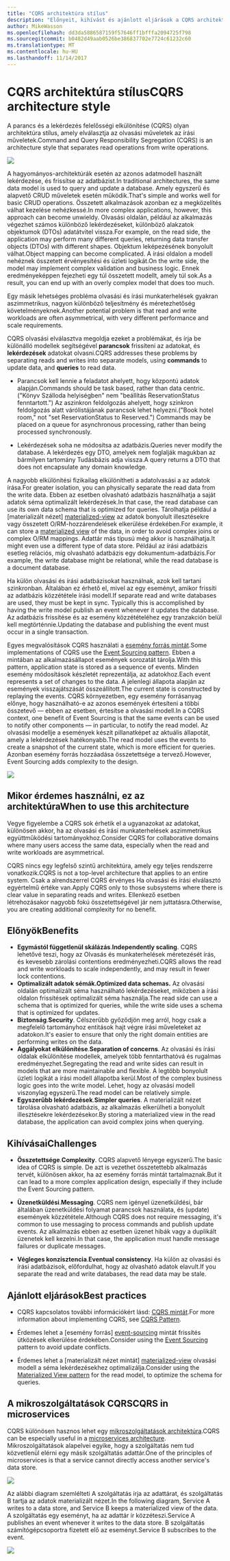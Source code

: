 ```yaml
---
title: "CQRS architektúra stílus"
description: "Előnyeit, kihívást és ajánlott eljárások a CQRS architektúrák ismerteti"
author: MikeWasson
ms.openlocfilehash: dd3da5886587159f57646ff1bfffa2094725f798
ms.sourcegitcommit: b0482d49aab0526be386837702e7724c61232c60
ms.translationtype: MT
ms.contentlocale: hu-HU
ms.lasthandoff: 11/14/2017
---
```

# <a name="cqrs-architecture-style"></a><span data-ttu-id="8e8d5-103">CQRS architektúra stílus</span><span class="sxs-lookup"><span data-stu-id="8e8d5-103">CQRS architecture style</span></span>

<span data-ttu-id="8e8d5-104">A parancs és a lekérdezés felelősségi elkülönítése (CQRS) olyan architektúra stílus, amely elválasztja az olvasási műveletek az írási műveletek.</span><span class="sxs-lookup"><span data-stu-id="8e8d5-104">Command and Query Responsibility Segregation (CQRS) is an architecture style that separates read operations from write operations.</span></span> 

![](./images/cqrs-logical.svg)

<span data-ttu-id="8e8d5-105">A hagyományos-architektúrák esetén az azonos adatmodell használt lekérdezése, és frissítse az adatbázist.</span><span class="sxs-lookup"><span data-stu-id="8e8d5-105">In traditional architectures, the same data model is used to query and update a database.</span></span> <span data-ttu-id="8e8d5-106">Amely egyszerű és alapvető CRUD műveletek esetén működik.</span><span class="sxs-lookup"><span data-stu-id="8e8d5-106">That's simple and works well for basic CRUD operations.</span></span> <span data-ttu-id="8e8d5-107">Összetett alkalmazások azonban ez a megközelítés válhat kezelése nehézkessé.</span><span class="sxs-lookup"><span data-stu-id="8e8d5-107">In more complex applications, however, this approach can become unwieldy.</span></span> <span data-ttu-id="8e8d5-108">Olvasási oldalán, például az alkalmazás végezhet számos különböző lekérdezéseket, különböző alakzatok objektumok (DTOs) adatátvitel vissza.</span><span class="sxs-lookup"><span data-stu-id="8e8d5-108">For example, on the read side, the application may perform many different queries, returning data transfer objects (DTOs) with different shapes.</span></span> <span data-ttu-id="8e8d5-109">Objektum leképezésének bonyolult válhat.</span><span class="sxs-lookup"><span data-stu-id="8e8d5-109">Object mapping can become complicated.</span></span> <span data-ttu-id="8e8d5-110">A írási oldalon a modell nehéznek összetett érvényesítési és üzleti logikát.</span><span class="sxs-lookup"><span data-stu-id="8e8d5-110">On the write side, the model may implement complex validation and business logic.</span></span> <span data-ttu-id="8e8d5-111">Ennek eredményeképpen fejezheti egy túl összetett modellt, amely túl sok.</span><span class="sxs-lookup"><span data-stu-id="8e8d5-111">As a result, you can end up with an overly complex model that does too much.</span></span>

<span data-ttu-id="8e8d5-112">Egy másik lehetséges probléma olvasási és írási munkaterhelések gyakran aszimmetrikus, nagyon különböző teljesítmény és méretezhetőség követelményeknek.</span><span class="sxs-lookup"><span data-stu-id="8e8d5-112">Another potential problem is that read and write workloads are often asymmetrical, with very different performance and scale requirements.</span></span> 

<span data-ttu-id="8e8d5-113">CQRS olvasási elválasztva megoldja ezeket a problémákat, és írja be különálló modellek segítségével **parancsok** frissíteni az adatokat, és **lekérdezések** adatokat olvasni.</span><span class="sxs-lookup"><span data-stu-id="8e8d5-113">CQRS addresses these problems by separating reads and writes into separate models, using **commands** to update data, and **queries** to read data.</span></span>

- <span data-ttu-id="8e8d5-114">Parancsok kell lennie a feladatot ahelyett, hogy központú adatok alapján.</span><span class="sxs-lookup"><span data-stu-id="8e8d5-114">Commands should be task based, rather than data centric.</span></span> <span data-ttu-id="8e8d5-115">("Könyv Szálloda helyiségben" nem "beállítás ReservationStatus fenntartott.") Az aszinkron feldolgozás ahelyett, hogy szinkron feldolgozás alatt várólistájának parancsok lehet helyezni.</span><span class="sxs-lookup"><span data-stu-id="8e8d5-115">("Book hotel room," not "set ReservationStatus to Reserved.") Commands may be placed on a queue for asynchronous processing, rather than being processed synchronously.</span></span>

- <span data-ttu-id="8e8d5-116">Lekérdezések soha ne módosítsa az adatbázis.</span><span class="sxs-lookup"><span data-stu-id="8e8d5-116">Queries never modify the database.</span></span> <span data-ttu-id="8e8d5-117">A lekérdezés egy DTO, amelyek nem foglalják magukban az bármilyen tartomány Tudásbázis adja vissza.</span><span class="sxs-lookup"><span data-stu-id="8e8d5-117">A query returns a DTO that does not encapsulate any domain knowledge.</span></span>

<span data-ttu-id="8e8d5-118">A nagyobb elkülönítési fizikailag elkülönítheti a adatolvasási a az adatok írása.</span><span class="sxs-lookup"><span data-stu-id="8e8d5-118">For greater isolation, you can physically separate the read data from the write data.</span></span> <span data-ttu-id="8e8d5-119">Ebben az esetben olvasható adatbázis használhatja a saját adatok séma optimalizált lekérdezések.</span><span class="sxs-lookup"><span data-stu-id="8e8d5-119">In that case, the read database can use its own data schema that is optimized for queries.</span></span> <span data-ttu-id="8e8d5-120">Tárolhatja például a [materializált nézet] [ materialized-view] az adatok bonyolult illesztésekre vagy összetett O/RM-hozzárendelések elkerülése érdekében.</span><span class="sxs-lookup"><span data-stu-id="8e8d5-120">For example, it can store a [materialized view][materialized-view] of the data, in order to avoid complex joins or complex O/RM mappings.</span></span> <span data-ttu-id="8e8d5-121">Adattár más típusú még akkor is használhatja.</span><span class="sxs-lookup"><span data-stu-id="8e8d5-121">It might even use a different type of data store.</span></span> <span data-ttu-id="8e8d5-122">Például az írási adatbázis esetleg relációs, míg olvasható adatbázis egy dokumentum-adatbázis.</span><span class="sxs-lookup"><span data-stu-id="8e8d5-122">For example, the write database might be relational, while the read database is a document database.</span></span>

<span data-ttu-id="8e8d5-123">Ha külön olvasási és írási adatbázisokat használnak, azok kell tartani szinkronban. Általában ez érhető el, mivel az egy eseményt, amikor frissíti az adatbázis közzététele írási modell.</span><span class="sxs-lookup"><span data-stu-id="8e8d5-123">If separate read and write databases are used, they must be kept in sync. Typically this is accomplished by  having the write model publish an event whenever it updates the database.</span></span> <span data-ttu-id="8e8d5-124">Az adatbázis frissítése és az esemény közzétételéhez egy tranzakción belül kell megtörténnie.</span><span class="sxs-lookup"><span data-stu-id="8e8d5-124">Updating the database and publishing the event must occur in a single transaction.</span></span> 

<span data-ttu-id="8e8d5-125">Egyes megvalósítások CQRS használati a [esemény forrás mintát][event-sourcing].</span><span class="sxs-lookup"><span data-stu-id="8e8d5-125">Some implementations of CQRS use the [Event Sourcing pattern][event-sourcing].</span></span> <span data-ttu-id="8e8d5-126">Ebben a mintában az alkalmazásállapot események sorozatát tárolja.</span><span class="sxs-lookup"><span data-stu-id="8e8d5-126">With this pattern, application state is stored as a sequence of events.</span></span> <span data-ttu-id="8e8d5-127">Minden esemény módosítások készletét reprezentálja, az adatokhoz.</span><span class="sxs-lookup"><span data-stu-id="8e8d5-127">Each event represents a set of changes to the data.</span></span> <span data-ttu-id="8e8d5-128">A jelenlegi állapota alapján az események visszajátszását összeállított.</span><span class="sxs-lookup"><span data-stu-id="8e8d5-128">The current state is constructed by replaying the events.</span></span> <span data-ttu-id="8e8d5-129">CQRS környezetben, egy esemény forrásanyag előnye, hogy használható-e az azonos események értesíteni a többi összetevő &mdash; ebben az esetben, értesítse a olvasási modell.</span><span class="sxs-lookup"><span data-stu-id="8e8d5-129">In a CQRS context, one benefit of Event Sourcing is that the same events can be used to notify other components &mdash; in particular, to notify the read model.</span></span> <span data-ttu-id="8e8d5-130">Az olvasási modellje a események készít pillanatképet az aktuális állapotát, amely a lekérdezések hatékonyabb.</span><span class="sxs-lookup"><span data-stu-id="8e8d5-130">The read model uses the events to create a snapshot of the current state, which is more efficient for queries.</span></span> <span data-ttu-id="8e8d5-131">Azonban esemény forrás hozzáadása összetettsége a tervező.</span><span class="sxs-lookup"><span data-stu-id="8e8d5-131">However, Event Sourcing adds complexity to the design.</span></span>

![](./images/cqrs-events.svg)

## <a name="when-to-use-this-architecture"></a><span data-ttu-id="8e8d5-132">Mikor érdemes használni, ez az architektúra</span><span class="sxs-lookup"><span data-stu-id="8e8d5-132">When to use this architecture</span></span>

<span data-ttu-id="8e8d5-133">Vegye figyelembe a CQRS sok érhetik el a ugyanazokat az adatokat, különösen akkor, ha az olvasási és írási munkaterhelések aszimmetrikus együttműködési tartományokhoz.</span><span class="sxs-lookup"><span data-stu-id="8e8d5-133">Consider CQRS for collaborative domains where many users access the same data, especially when the read and write workloads are asymmetrical.</span></span>

<span data-ttu-id="8e8d5-134">CQRS nincs egy legfelső szintű architektúra, amely egy teljes rendszerre vonatkozik.</span><span class="sxs-lookup"><span data-stu-id="8e8d5-134">CQRS is not a top-level architecture that applies to an entire system.</span></span> <span data-ttu-id="8e8d5-135">Csak a alrendszerrel CQRS érvényes Ha olvasási és írási elválasztó egyértelmű értéke van.</span><span class="sxs-lookup"><span data-stu-id="8e8d5-135">Apply CQRS only to those subsystems where there is clear value in separating reads and writes.</span></span> <span data-ttu-id="8e8d5-136">Ellenkező esetben létrehozásakor nagyobb fokú összetettségével jár nem juttatásra.</span><span class="sxs-lookup"><span data-stu-id="8e8d5-136">Otherwise, you are creating additional complexity for no benefit.</span></span>

## <a name="benefits"></a><span data-ttu-id="8e8d5-137">Előnyök</span><span class="sxs-lookup"><span data-stu-id="8e8d5-137">Benefits</span></span>

- <span data-ttu-id="8e8d5-138">**Egymástól függetlenül skálázás**.</span><span class="sxs-lookup"><span data-stu-id="8e8d5-138">**Independently scaling**.</span></span> <span data-ttu-id="8e8d5-139">CQRS lehetővé teszi, hogy az Olvasás és munkaterhelések méretezését írás, és kevesebb zárolási contentions eredményezheti.</span><span class="sxs-lookup"><span data-stu-id="8e8d5-139">CQRS allows the read and write workloads to scale independently, and may result in fewer lock contentions.</span></span>
- <span data-ttu-id="8e8d5-140">**Optimalizált adatok sémák.**</span><span class="sxs-lookup"><span data-stu-id="8e8d5-140">**Optimized data schemas.**</span></span>  <span data-ttu-id="8e8d5-141">Az olvasási oldalán optimalizált séma használható lekérdezéseket, miközben a írási oldalon frissítések optimalizált séma használja.</span><span class="sxs-lookup"><span data-stu-id="8e8d5-141">The read side can use a schema that is optimized for queries, while the write side uses a schema that is optimized for updates.</span></span>  
- <span data-ttu-id="8e8d5-142">**Biztonság**.</span><span class="sxs-lookup"><span data-stu-id="8e8d5-142">**Security**.</span></span> <span data-ttu-id="8e8d5-143">Célszerűbb győződjön meg arról, hogy csak a megfelelő tartományhoz entitások hajt végre írási műveleteket az adatokon.</span><span class="sxs-lookup"><span data-stu-id="8e8d5-143">It's easier to ensure that only the right domain entities are performing writes on the data.</span></span>
- <span data-ttu-id="8e8d5-144">**Aggályokat elkülönítése**.</span><span class="sxs-lookup"><span data-stu-id="8e8d5-144">**Separation of concerns**.</span></span> <span data-ttu-id="8e8d5-145">Az olvasási és írási oldalak elkülönítése modellek, amelyek több fenntarthatóvá és rugalmas eredményezhet.</span><span class="sxs-lookup"><span data-stu-id="8e8d5-145">Segregating the read and write sides can result in models that are more maintainable and flexible.</span></span> <span data-ttu-id="8e8d5-146">A legtöbb bonyolult üzleti logikát a írási modell állapotba kerül.</span><span class="sxs-lookup"><span data-stu-id="8e8d5-146">Most of the complex business logic goes into the write model.</span></span> <span data-ttu-id="8e8d5-147">Lehet, hogy az olvasási modell viszonylag egyszerű.</span><span class="sxs-lookup"><span data-stu-id="8e8d5-147">The read model can be relatively simple.</span></span>
- <span data-ttu-id="8e8d5-148">**Egyszerűbb lekérdezések**.</span><span class="sxs-lookup"><span data-stu-id="8e8d5-148">**Simpler queries**.</span></span> <span data-ttu-id="8e8d5-149">A materializált nézet tárolása olvasható adatbázis, az alkalmazás elkerülheti a bonyolult illesztésekre lekérdezésekor.</span><span class="sxs-lookup"><span data-stu-id="8e8d5-149">By storing a materialized view in the read database, the application can avoid complex joins when querying.</span></span>

## <a name="challenges"></a><span data-ttu-id="8e8d5-150">Kihívásai</span><span class="sxs-lookup"><span data-stu-id="8e8d5-150">Challenges</span></span>

- <span data-ttu-id="8e8d5-151">**Összetettsége**.</span><span class="sxs-lookup"><span data-stu-id="8e8d5-151">**Complexity**.</span></span> <span data-ttu-id="8e8d5-152">CQRS alapvető lényege egyszerű.</span><span class="sxs-lookup"><span data-stu-id="8e8d5-152">The basic idea of CQRS is simple.</span></span> <span data-ttu-id="8e8d5-153">De azt is vezethet összetettebb alkalmazás tervét, különösen akkor, ha az esemény forrás mintát tartalmaznak.</span><span class="sxs-lookup"><span data-stu-id="8e8d5-153">But it can lead to a more complex application design, especially if they include the Event Sourcing pattern.</span></span>

- <span data-ttu-id="8e8d5-154">**Üzenetküldési**.</span><span class="sxs-lookup"><span data-stu-id="8e8d5-154">**Messaging**.</span></span> <span data-ttu-id="8e8d5-155">CQRS nem igényel üzenetküldési, bár általában üzenetküldési folyamat parancsok használata, és (update) események közzététele.</span><span class="sxs-lookup"><span data-stu-id="8e8d5-155">Although CQRS does not require messaging, it's common to use messaging to process commands and publish update events.</span></span> <span data-ttu-id="8e8d5-156">Az alkalmazás ebben az esetben üzenet hibák vagy a duplikált üzenetek kell kezelni.</span><span class="sxs-lookup"><span data-stu-id="8e8d5-156">In that case, the application must handle message failures or duplicate messages.</span></span> 

- <span data-ttu-id="8e8d5-157">**Végleges konzisztencia**.</span><span class="sxs-lookup"><span data-stu-id="8e8d5-157">**Eventual consistency**.</span></span> <span data-ttu-id="8e8d5-158">Ha külön az olvasási és írási adatbázisok, előfordulhat, hogy az olvasható adatok elavult.</span><span class="sxs-lookup"><span data-stu-id="8e8d5-158">If you separate the read and write databases, the read data may be stale.</span></span> 

## <a name="best-practices"></a><span data-ttu-id="8e8d5-159">Ajánlott eljárások</span><span class="sxs-lookup"><span data-stu-id="8e8d5-159">Best practices</span></span>

- <span data-ttu-id="8e8d5-160">CQRS kapcsolatos további információkért lásd: [CQRS mintát][cqrs-pattern].</span><span class="sxs-lookup"><span data-stu-id="8e8d5-160">For more information about implementing CQRS, see [CQRS Pattern][cqrs-pattern].</span></span>

- <span data-ttu-id="8e8d5-161">Érdemes lehet a [esemény forrás] [ event-sourcing] mintát frissítés ütközések elkerülése érdekében.</span><span class="sxs-lookup"><span data-stu-id="8e8d5-161">Consider using the [Event Sourcing][event-sourcing] pattern to avoid update conflicts.</span></span>

- <span data-ttu-id="8e8d5-162">Érdemes lehet a [materializált nézet mintát] [ materialized-view] olvasási modell a séma lekérdezésekhez optimalizálja.</span><span class="sxs-lookup"><span data-stu-id="8e8d5-162">Consider using the [Materialized View pattern][materialized-view] for the read model, to optimize the schema for queries.</span></span>

## <a name="cqrs-in-microservices"></a><span data-ttu-id="8e8d5-163">A mikroszolgáltatások CQRS</span><span class="sxs-lookup"><span data-stu-id="8e8d5-163">CQRS in microservices</span></span>

<span data-ttu-id="8e8d5-164">CQRS különösen hasznos lehet egy [mikroszolgáltatások architektúra][microservices].</span><span class="sxs-lookup"><span data-stu-id="8e8d5-164">CQRS can be especially useful in a [microservices architecture][microservices].</span></span> <span data-ttu-id="8e8d5-165">Mikroszolgáltatások alapelvei egyike, hogy a szolgáltatás nem tud közvetlenül elérni egy másik szolgáltatás adattár.</span><span class="sxs-lookup"><span data-stu-id="8e8d5-165">One of the principles of microservices is that a service cannot directly access another service's data store.</span></span>

![](./images/cqrs-microservices-wrong.png)

<span data-ttu-id="8e8d5-166">Az alábbi diagram szemlélteti A szolgáltatás írja az adattárat, és szolgáltatás B tartja az adatok materializált nézet.</span><span class="sxs-lookup"><span data-stu-id="8e8d5-166">In the following diagram, Service A writes to a data store, and Service B keeps a materialized view of the data.</span></span> <span data-ttu-id="8e8d5-167">A szolgáltatás egy eseményt, ha az adattár ír közzéteszi.</span><span class="sxs-lookup"><span data-stu-id="8e8d5-167">Service A publishes an event whenever it writes to the data store.</span></span> <span data-ttu-id="8e8d5-168">B szolgáltatás számítógépcsoportra fizetett elő az eseményt.</span><span class="sxs-lookup"><span data-stu-id="8e8d5-168">Service B subscribes to the event.</span></span>

![](./images/cqrs-microservices-right.png)


<!-- links -->

[cqrs-pattern]: ../../patterns/cqrs.md
[event-sourcing]: ../../patterns/event-sourcing.md
[materialized-view]: ../../patterns/materialized-view.md
[microservices]: ./microservices.md
